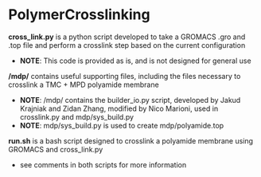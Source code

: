 # PolymerCrosslinking
**cross_link.py** is a python script developed to take a GROMACS .gro and .top file and perform a crosslink step based on the current configuration
 - **NOTE**: This code is provided as is, and is not designed for general use

**/mdp/** contains useful supporting files, including the files necessary to crosslink a TMC + MPD polyamide membrane
 - **NOTE**: /mdp/ contains the builder_io.py script, developed by Jakud Krajniak and Zidan Zhang, modified by Nico Marioni, used in crosslink.py and mdp/sys_build.py
 - **NOTE**: mdp/sys_build.py is used to create mdp/polyamide.top

 **run.sh** is a bash script designed to crosslink a polyamide membrane using GROMACS and cross_link.py
  - see comments in both scripts for more information